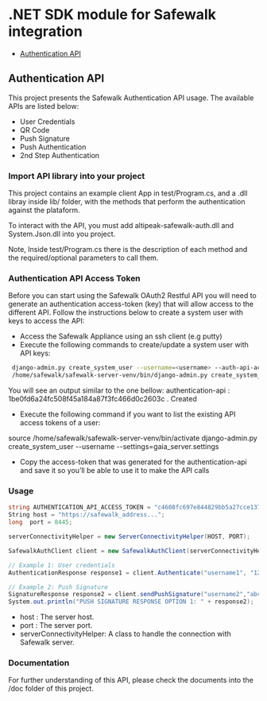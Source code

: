 # .NET SDK module for Safewalk integration

* [Authentication API](#authentication-api)

<a name="authentication-api"></a>
## Authentication API

This project presents the Safewalk Authentication API usage. The available APIs are listed below: 

* User Credentials 
* QR Code 
* Push Signature 
* Push Authentication 
* 2nd Step Authentication

### Import API library into your project

This project contains an example client App in test/Program.cs, and a .dll libray inside lib/ folder, with the methods that perform the authentication against the plataform. 

To interact with the API, you must add altipeak-safewalk-auth.dll and System.Json.dll into you project. 

Note, Inside test/Program.cs there is the description of each method and the required/optional parameters to call them.

### Authentication API Access Token
 
Before you can start using the Safewalk OAuth2 Restful API you will need to generate an authentication access-token (key) that will allow access to the different API.
Follow the instructions below to create a system user with keys to access the API:
* Access the Safewalk Appliance using an ssh client (e.g putty)
* Execute the following commands to create/update a system user with API keys: 


```sh
 django-admin.py create_system_user --username=<username> --auth-api-accesstoken --settings=gaia_server.settings
 /home/safewalk/safewalk-server-venv/bin/django-admin.py create_system_user --username <username> --auth-api-accesstoken --settings=gaia_server.settings
```
You will see an output similar to the one bellow:
  authentication-api : 1be0fd6a24fc508f45a184a87f3fc466d0c2603c . Created
*  Execute the following command if you want to list the existing API access tokens of a user:
 
 source /home/safewalk/safewalk-server-venv/bin/activate django-admin.py
  create_system_user --username <username> --settings=gaia_server.settings
* Copy the access-token that was generated for the authentication-api and save it so you’ll be able to use it to make the API calls

### Usage

```csharp
string AUTHENTICATION_API_ACCESS_TOKEN = "c4608fc697e844829bb5a27cce13737250161bd0";
String host = "https://safewalk_address...";
long  port = 8445;

serverConnectivityHelper = new ServerConnectivityHelper(HOST, PORT);

SafewalkAuthClient client = new SafewalkAuthClient(serverConnectivityHelper, AUTHENTICATION_API_ACCESS_TOKEN);

// Example 1: User credentials
AuthenticationResponse response1 = client.Authenticate("username1", "12345");

// Example 2: Push Signature
SignatureResponse response2 = client.sendPushSignature("username2","abcde", "A160E4F805C51261541F0AD6BC618AE10BEB3A30786A099CE67DBEFD4F7F929F","All the data here will be signed. This request was generated from Safewalk API.","Sign Transaction","Push signature triggered from safewalk API");
System.out.println("PUSH SIGNATURE RESPONSE OPTION 1: " + response2);
```
* host : The server host.
* port : The server port.
* serverConnectivityHelper: A class to handle the connection with Safewalk server.

### Documentation

For further understanding of this API, please check the documents into the /doc folder of this project.

